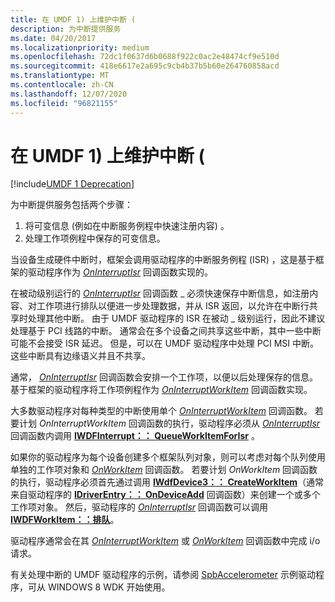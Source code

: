 ```yaml
---
title: 在 UMDF 1) 上维护中断 (
description: 为中断提供服务
ms.date: 04/20/2017
ms.localizationpriority: medium
ms.openlocfilehash: 72dc1f0637d6b0688f922c0ac2e48474cf9e510d
ms.sourcegitcommit: 418e6617e2a695c9cb4b37b5b60e264760858acd
ms.translationtype: MT
ms.contentlocale: zh-CN
ms.lasthandoff: 12/07/2020
ms.locfileid: "96821155"
---
```

# <a name="servicing-an-interrupt-umdf-1"></a>在 UMDF 1) 上维护中断 (


[!include[UMDF 1 Deprecation](../includes/umdf-1-deprecation.md)]

为中断提供服务包括两个步骤：

1.  将可变信息 (例如在中断服务例程中快速注册内容) 。
2.  处理工作项例程中保存的可变信息。

当设备生成硬件中断时，框架会调用驱动程序的中断服务例程 (ISR) ，这是基于框架的驱动程序作为 [*OnInterruptIsr*](/windows-hardware/drivers/ddi/wudfinterrupt/nc-wudfinterrupt-wudf_interrupt_isr) 回调函数实现的。

在被动级别运行的 [*OnInterruptIsr*](/windows-hardware/drivers/ddi/wudfinterrupt/nc-wudfinterrupt-wudf_interrupt_isr) 回调函数 \_ 必须快速保存中断信息，如注册内容、对工作项进行排队以便进一步处理数据，并从 ISR 返回，以允许在中断行共享时处理其他中断。 由于 UMDF 驱动程序的 ISR 在被动 \_ 级别运行，因此不建议处理基于 PCI 线路的中断。 通常会在多个设备之间共享这些中断，其中一些中断可能不会接受 ISR 延迟。 但是，可以在 UMDF 驱动程序中处理 PCI MSI 中断。 这些中断具有边缘语义并且不共享。

通常， [*OnInterruptIsr*](/windows-hardware/drivers/ddi/wudfinterrupt/nc-wudfinterrupt-wudf_interrupt_isr) 回调函数会安排一个工作项，以便以后处理保存的信息。 基于框架的驱动程序将工作项例程作为 [*OnInterruptWorkItem*](/windows-hardware/drivers/ddi/wudfinterrupt/nc-wudfinterrupt-wudf_interrupt_workitem) 回调函数实现。

大多数驱动程序对每种类型的中断使用单个 [*OnInterruptWorkItem*](/windows-hardware/drivers/ddi/wudfinterrupt/nc-wudfinterrupt-wudf_interrupt_workitem) 回调函数。 若要计划 *OnInterruptWorkItem* 回调函数的执行，驱动程序必须从 [*OnInterruptIsr*](/windows-hardware/drivers/ddi/wudfinterrupt/nc-wudfinterrupt-wudf_interrupt_isr)回调函数内调用 [**IWDFInterrupt：： QueueWorkItemForIsr**](/windows-hardware/drivers/ddi/wudfddi/nf-wudfddi-iwdfinterrupt-queueworkitemforisr) 。

如果你的驱动程序为每个设备创建多个框架队列对象，则可以考虑对每个队列使用单独的工作项对象和 [*OnWorkItem*](/windows-hardware/drivers/ddi/wudfworkitem/nc-wudfworkitem-wudf_workitem_function) 回调函数。 若要计划 *OnWorkItem* 回调函数的执行，驱动程序必须首先通过调用 [**IWdfDevice3：： CreateWorkItem**](/windows-hardware/drivers/ddi/wudfddi/nf-wudfddi-iwdfdevice3-createworkitem)（通常来自驱动程序的 [**IDriverEntry：： OnDeviceAdd**](/windows-hardware/drivers/ddi/wudfddi/nf-wudfddi-idriverentry-ondeviceadd) 回调函数）来创建一个或多个工作项对象。 然后，驱动程序的 [*OnInterruptIsr*](/windows-hardware/drivers/ddi/wudfinterrupt/nc-wudfinterrupt-wudf_interrupt_isr) 回调函数可以调用 [**IWDFWorkItem：：排队**](/windows-hardware/drivers/ddi/wudfddi/nf-wudfddi-iwdfworkitem-enqueue)。

驱动程序通常会在其 [*OnInterruptWorkItem*](/windows-hardware/drivers/ddi/wudfinterrupt/nc-wudfinterrupt-wudf_interrupt_workitem) 或 [*OnWorkItem*](/windows-hardware/drivers/ddi/wudfworkitem/nc-wudfworkitem-wudf_workitem_function) 回调函数中完成 i/o 请求。

有关处理中断的 UMDF 驱动程序的示例，请参阅 [SpbAccelerometer](/samples/browse/) 示例驱动程序，可从 WINDOWS 8 WDK 开始使用。

